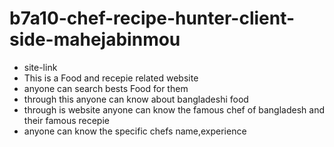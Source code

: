 # b7a10-chef-recipe-hunter-client-side-mahejabinmou
* site-link
* This is a Food and recepie related website
* anyone can search bests Food for them
* through this anyone can know about bangladeshi food
* through is website anyone can know the famous chef of bangladesh and their famous  recepie
* anyone can know the specific chefs name,experience
